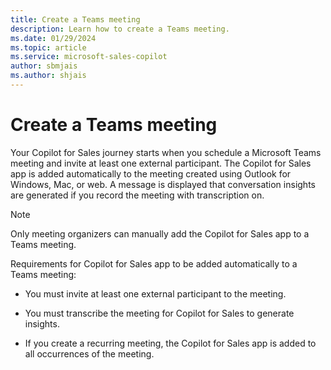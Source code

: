```yaml
---
title: Create a Teams meeting
description: Learn how to create a Teams meeting.
ms.date: 01/29/2024
ms.topic: article
ms.service: microsoft-sales-copilot
author: sbmjais
ms.author: shjais
---
```


# Create a Teams meeting

Your Copilot for Sales journey starts when you schedule a Microsoft Teams meeting and invite at least one external participant. The Copilot for Sales app is added automatically to the meeting created using Outlook for Windows, Mac, or web. A message is displayed that conversation insights are generated if you record the meeting with transcription on.

> [!NOTE]
> Only meeting organizers can manually add the Copilot for Sales app to a Teams meeting.

Requirements for Copilot for Sales app to be added automatically to a Teams meeting:

- You must invite at least one external participant to the meeting.

- You must transcribe the meeting for Copilot for Sales to generate insights.

- If you create a recurring meeting, the Copilot for Sales app is added to all occurrences of the meeting.
